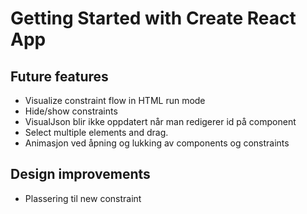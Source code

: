 # Getting Started with Create React App

## Future features
* Visualize constraint flow in HTML run mode
* Hide/show constraints
* VisualJson blir ikke oppdatert når man redigerer id på component
* Select multiple elements and drag.
* Animasjon ved åpning og lukking av components og constraints

## Design improvements
* Plassering til new constraint
